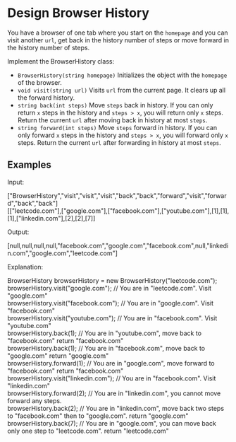 # Design Browser History
You have a browser of one tab where you start on the <code>homepage</code> and you can visit another <code>url</code>, get back in the history number of steps or move forward in the history number of steps.

Implement the BrowserHistory class:

- <code>BrowserHistory(string homepage)</code> Initializes the object with the <code>homepage</code> of the browser.
- <code>void visit(string url)</code> Visits <code>url</code> from the current page. It clears up all the forward history.
- <code>string back(int steps)</code> Move <code>steps</code> back in history. If you can only return <code>x</code> steps in the history and <code>steps > x</code>, you will return only <code>x</code> steps. Return the current <code>url</code> after moving back in history at most <code>steps</code>.
- <code>string forward(int steps)</code> Move <code>steps</code> forward in history. If you can only forward <code>x</code> steps in the history and <code>steps > x</code>, you will forward only <code>x</code> steps. Return the current <code>url</code> after forwarding in history at most <code>steps</code>.

## Examples
Input:

["BrowserHistory","visit","visit","visit","back","back","forward","visit","forward","back","back"] </br>
[["leetcode.com"],["google.com"],["facebook.com"],["youtube.com"],[1],[1],[1],["linkedin.com"],[2],[2],[7]] </br>

Output:

[null,null,null,null,"facebook.com","google.com","facebook.com",null,"linkedin.com","google.com","leetcode.com"]

Explanation:

BrowserHistory browserHistory = new BrowserHistory("leetcode.com"); </br>
browserHistory.visit("google.com");       // You are in "leetcode.com". Visit "google.com" </br>
browserHistory.visit("facebook.com");     // You are in "google.com". Visit "facebook.com" </br>
browserHistory.visit("youtube.com");      // You are in "facebook.com". Visit "youtube.com" </br>
browserHistory.back(1);                   // You are in "youtube.com", move back to "facebook.com" return "facebook.com" </br>
browserHistory.back(1);                   // You are in "facebook.com", move back to "google.com" return "google.com" </br>
browserHistory.forward(1);                // You are in "google.com", move forward to "facebook.com" return "facebook.com" </br>
browserHistory.visit("linkedin.com");     // You are in "facebook.com". Visit "linkedin.com" </br>
browserHistory.forward(2);                // You are in "linkedin.com", you cannot move forward any steps. </br>
browserHistory.back(2);                   // You are in "linkedin.com", move back two steps to "facebook.com" then to "google.com". return "google.com" </br>
browserHistory.back(7);                   // You are in "google.com", you can move back only one step to "leetcode.com". return "leetcode.com"